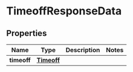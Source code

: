 

# TimeoffResponseData


## Properties

| Name | Type | Description | Notes |
|------------ | ------------- | ------------- | -------------|
|**timeoff** | [**Timeoff**](Timeoff.md) |  |  |



